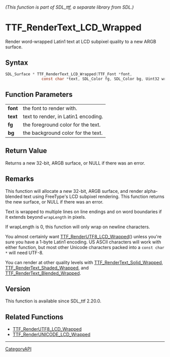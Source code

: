 ###### (This function is part of SDL_ttf, a separate library from SDL.)
# TTF_RenderText_LCD_Wrapped

Render word-wrapped Latin1 text at LCD subpixel quality to a new ARGB surface.

## Syntax

```c
SDL_Surface * TTF_RenderText_LCD_Wrapped(TTF_Font *font,
                const char *text, SDL_Color fg, SDL_Color bg, Uint32 wrapLength);

```

## Function Parameters

|              |                                     |
| ------------ | ----------------------------------- |
| **font**     | the font to render with.            |
| **text**     | text to render, in Latin1 encoding. |
| **fg**       | the foreground color for the text.  |
| **bg**       | the background color for the text.  |

## Return Value

Returns a new 32-bit, ARGB surface, or NULL if there was an error.

## Remarks

This function will allocate a new 32-bit, ARGB surface, and render
alpha-blended text using FreeType's LCD subpixel rendering. This function
returns the new surface, or NULL if there was an error.

Text is wrapped to multiple lines on line endings and on word boundaries if
it extends beyond `wrapLength` in pixels.

If wrapLength is 0, this function will only wrap on newline characters.

You almost certainly want
[TTF_RenderUTF8_LCD_Wrapped](TTF_RenderUTF8_LCD_Wrapped.md)() unless you're
sure you have a 1-byte Latin1 encoding. US ASCII characters will work with
either function, but most other Unicode characters packed into a `const
char *` will need UTF-8.

You can render at other quality levels with
[TTF_RenderText_Solid_Wrapped](TTF_RenderText_Solid_Wrapped.md),
[TTF_RenderText_Shaded_Wrapped](TTF_RenderText_Shaded_Wrapped.md), and
[TTF_RenderText_Blended_Wrapped](TTF_RenderText_Blended_Wrapped.md).

## Version

This function is available since SDL_ttf 2.20.0.

## Related Functions

* [TTF_RenderUTF8_LCD_Wrapped](TTF_RenderUTF8_LCD_Wrapped.md)
* [TTF_RenderUNICODE_LCD_Wrapped](TTF_RenderUNICODE_LCD_Wrapped.md)

----
[CategoryAPI](CategoryAPI.md)

